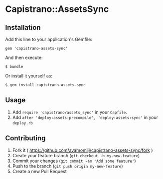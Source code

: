# Capistrano::AssetsSync

## Installation

Add this line to your application's Gemfile:

    gem 'capistrano-assets-sync'

And then execute:

    $ bundle

Or install it yourself as:

    $ gem install capistrano-assets-sync

## Usage

1. Add `require 'capistrano/assets_sync'` in your `Capfile`.
2. Add `after 'deploy:assets:precompile', 'deploy:assets:sync'` in your `deploy.rb`

## Contributing

1. Fork it ( https://github.com/ayamomiji/capistrano-assets-sync/fork )
2. Create your feature branch (`git checkout -b my-new-feature`)
3. Commit your changes (`git commit -am 'Add some feature'`)
4. Push to the branch (`git push origin my-new-feature`)
5. Create a new Pull Request
